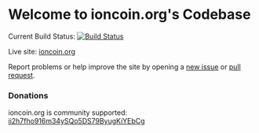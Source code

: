 # Welcome to ioncoin.org's Codebase

Current Build Status: [![Build Status](https://travis-ci.org/ioncoin-dot-org/ioncoin.org.svg?branch=master)](https://travis-ci.org/ioncoin-dot-org/ioncoin.org)

Live site: [ioncoin.org](https://ioncoin.org)

Report problems or help improve the site by opening a [new issue](https://github.com/ioncoin-dot-org/ioncoin.org/issues/new) or [pull request](https://github.com/ioncoin-dot-org/ioncoin.org/compare).

### Donations

ioncoin.org is community supported: [ii2h7fho916m34ySQo5DS79ByugKiYEbCg](ion:ii2h7fho916m34ySQo5DS79ByugKiYEbCg)
